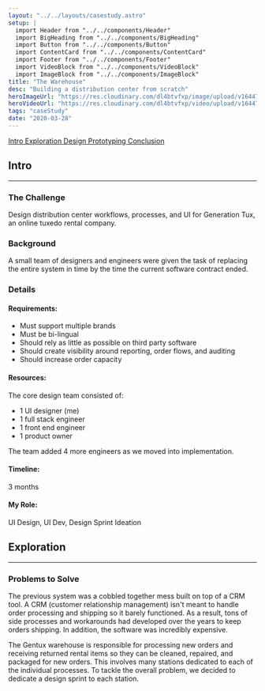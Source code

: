 ```yaml
---
layout: "../../layouts/casestudy.astro"
setup: |
  import Header from "../../components/Header"
  import BigHeading from "../../components/BigHeading"
  import Button from "../../components/Button"
  import ContentCard from "../../components/ContentCard"
  import Footer from "../../components/Footer"
  import VideoBlock from "../../components/VideoBlock"
  import ImageBlock from "../../components/ImageBlock"
title: "The Warehouse"
desc: "Building a distribution center from scratch"
heroImageUrl: "https://res.cloudinary.com/dl4btvfxp/image/upload/v1644701684/look%20builder/lookbuilder-hero_zabett.jpg"
heroVideoUrl: "https://res.cloudinary.com/dl4btvfxp/video/upload/v1644700337/home/200504-093605_dev8kc.mp4"
tags: "caseStudy"
date: "2020-03-28"
---
```


<Fragment slot="nav">
  <a class="inline-block text-gray-500 hover:text-white" href="#intro">
    Intro
  </a>
  <a
    class="inline-block text-gray-500 hover:text-white"
    href="#exploration"
  >
    Exploration
  </a>
  <a
    class="inline-block text-gray-500 hover:text-white"
    href="#process"
  >
    Design
  </a>
  <a
    class="inline-block text-gray-500 hover:text-white"
    href="#prototyping"
  >
    Prototyping
  </a>
  <a
    class="inline-block text-gray-500 hover:text-white"
    href="#conclusion"
  >
    Conclusion
  </a>
</Fragment>

<ContentCard id="intro">
  <h2 class="mt-0">Intro</h2>
  <hr class="border-gray-300" />
  <h3>The Challenge</h3>
  <p>
    Design distribution center workflows, processes, and UI for Generation
    Tux, an online tuxedo rental company.
  </p>
  <h3>Background</h3>
  <p>
    A small team of designers and engineers were given the task of
    replacing the entire system in time by the time the current software
    contract ended.
  </p>
  <h3>Details</h3>
  <div
    class="flex flex-col gap-8 rounded-b-lg bg-gray-100 p-32 sm:grid sm:gap-16 sm:rounded-b-2xl"
    style={{ gridTemplateColumns: "auto auto" }}
  >
    <h4>Requirements:</h4>
    <div class="space-y-8">
      <ul class="!ml-24">
        <li>Must support multiple brands</li>
        <li>Must be bi-lingual</li>
        <li>Should rely as little as possible on third party software</li>
        <li>
          Should create visibility around reporting, order flows, and
          auditing
        </li>
        <li>Should increase order capacity</li>
      </ul>
    </div>
    <h4>Resources:</h4>
    <div class="space-y-8">
      <p>The core design team consisted of:</p>
      <ul class="!ml-24">
        <li>1 UI designer (me)</li>
        <li>1 full stack engineer</li>
        <li>1 front end engineer</li>
        <li>1 product owner</li>
      </ul>
      <p>
        The team added 4 more engineers as we moved into implementation.
      </p>
    </div>
    <h4>Timeline:</h4>
    <p>3 months</p>
    <h4>My Role:</h4>
    <p>UI Design, UI Dev, Design Sprint Ideation</p>
  </div>

</ContentCard>

<div>
  <div class="mx-auto w-full max-w-[1182px]">
    <ImageBlock
      src="https://res.cloudinary.com/dl4btvfxp/image/upload/w_0.8,c_crop,g_east/w_1182,ar_16:9,c_fill,dpr_2/v1648317667/warehouse/4T9A8597_krirpd.jpg"
      alt="gentux warehouse clothing rack"
      className=" aspect-[16/9]"
    />
  </div>
</div>

<ContentCard id="exploration">
  <h2>Exploration</h2>
  <hr class="border-gray-300" />
  <h3>Problems to Solve</h3>
  <p>
    The previous system was a cobbled together mess built on top of a CRM
    tool. A CRM (customer relationship management) isn't meant to handle
    order processing and shipping so it barely functioned. As a result,
    tons of side processes and workarounds had developed over the years to
    keep orders shipping. In addition, the software was incredibly
    expensive.
  </p>

</ContentCard>

<div>
  <div class="case-study-grid-images mx-auto w-full max-w-[1182px]">
    <ImageBlock
      src="https://res.cloudinary.com/dl4btvfxp/image/upload/w_0.5,h_0.85,g_south_east,c_crop/h_0.7,c_crop/w_383,dpr_2/v1648319292/warehouse/_BS27676_oe8mg1.jpg"
      className="row-span-2"
    />
    <ImageBlock
      src="https://res.cloudinary.com/dl4btvfxp/image/upload/v1648319115/warehouse/design-sprint-timelapse_s4xeef.gif"
      alt="design team pinning ideas to board in design sprint"
      className="aspect-[4/3]"
    />
  </div>
</div>

<ContentCard id="exploration">
  <p>
    The Gentux warehouse is responsible for processing new orders and
    receiving returned rental items so they can be cleaned, repaired, and
    packaged for new orders. This involves many stations dedicated to each
    of the individual processes. To tackle the overall problem, we decided
    to dedicate a design sprint to each station.
  </p>
</ContentCard>
